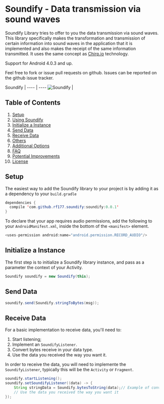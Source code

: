 # Soundify - Data transmission via sound waves


Soundify Library tries to offer to you the data transmission via sound waves. This library specifically makes the transformation and transmission of certain information into sound waves in the application that it is implemented and also makes the receipt of the same information transmitted. 
It uses the same concept as [Chirp.io](https://www.chirp.io/) technology.

Support for Android 4.0.3 and up.

Feel free to fork or issue pull requests on github. Issues can be reported on the github issue tracker.


Soundify | 
---- | ----
![Soundify](https://github.com/RF177/Soundify/blob/master/gem2.gif) | 

## Table of Contents
1. [Setup](#setup)
2. [Using Soundify](#using-soundify)
  1. [Initialize a Instance](#Initialize-a-instance)	
  2. [Send Data](#send-data)
  3. [Receive Data](#receive-data-listener)
  4. [Others](#others-configs)
3. [Additional Options](#additional-options)
4. [FAQ](#faq)
5. [Potential Improvements](#potential-improvements)
6. [License](#license)


## Setup
The easiest way to add the Soundify library to your project is by adding it as a dependency to your `build.gradle`
```java
dependencies {
  compile 'com.github.rf177.soundify:soundify:0.0.1'
}
```

To declare that your app requires audio permissions, add the following to your `AndroidManifest.xml`, inside the bottom of the `<manifest>` element.
``` java
<uses-permission android:name="android.permission.RECORD_AUDIO"/>
```

## Initialize a Instance
The first step is to initialize a Soundify library instance, and pass as a parameter the context of your Activity.
```java
Soundify soundify = new Soundify(this);
```

## Send Data

```java
soundify.send(Soundify.stringToBytes(msg));
```

## Receive Data
For a basic implementation to receive data, you'll need to:

1. Start listening;
2. Implement an `SoundifyListener`.
3. Convert bytes receive in your data type.
4. Use the data you received the way you want it.

In order to receive the data, you will need to implemente the `SoundifyListener`, typically this will be the `Activity` or `Fragment`.

```java
soundify.startListening();
soundify.setSoundifyListener((data) -> {
	String stringData = Soundify.bytesToString(data);// Example of convert bytes to string
	// Use the data you received the way you want it	
});
```
